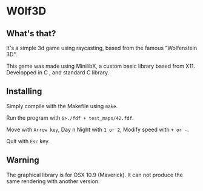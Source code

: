 # W0lf3D

## What's that?

It's a simple 3d game using raycasting, based from the famous "Wolfenstein 3D".

This game was made using MinilibX, a custom basic library based from X11. Developped in C , and standard C library.


## Installing 

Simply compile with the Makefile using ```make```.

Run the program with ```$>./fdf + test_maps/42.fdf```.

Move with ```Arrow key```, Day n Night with ```1 or 2```, Modify speed with ```+ or -```.

Quit with ```Esc``` key.


## Warning

The graphical library is for OSX 10.9 (Maverick). It can not produce the same rendering with another version.
